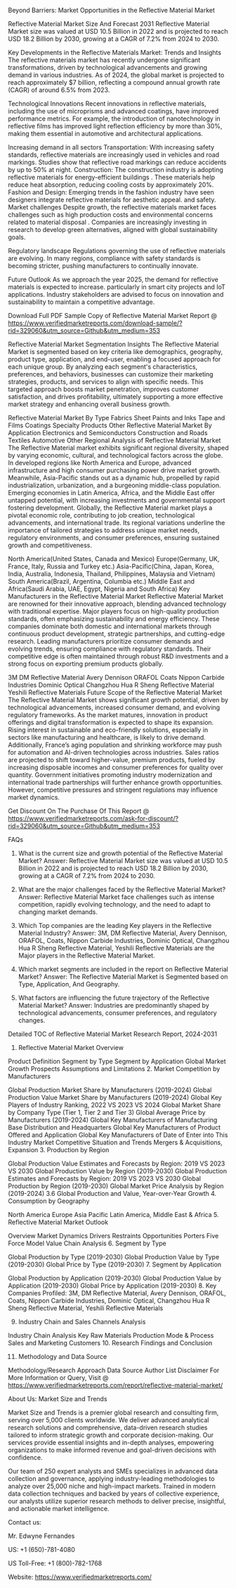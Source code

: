 Beyond Barriers: Market Opportunities in the Reflective Material Market


Reflective Material Market Size And Forecast 2031
Reflective Material Market size was valued at USD 10.5 Billion in 2022 and is projected to reach USD 18.2 Billion by 2030, growing at a CAGR of 7.2% from 2024 to 2030.

Key Developments in the Reflective Materials Market: Trends and Insights
The reflective materials market has recently undergone significant transformations, driven by technological advancements and growing demand in various industries. As of 2024, the global market is projected to reach approximately $7 billion, reflecting a compound annual growth rate (CAGR) of around 6.5% from 2023.

Technological Innovations
Recent innovations in reflective materials, including the use of microprisms and advanced coatings, have improved performance metrics. For example, the introduction of nanotechnology in reflective films has improved light reflection efficiency by more than 30%, making them essential in automotive and architectural applications.

Increasing demand in all sectors
Transportation: With increasing safety standards, reflective materials are increasingly used in vehicles and road markings. Studies show that reflective road markings can reduce accidents by up to 50% at night.
Construction: The construction industry is adopting reflective materials for energy-efficient buildings . These materials help reduce heat absorption, reducing cooling costs by approximately 20%.
Fashion and Design: Emerging trends in the fashion industry have seen designers integrate reflective materials for aesthetic appeal. and safety.
Market challenges
Despite growth, the reflective materials market faces challenges such as high production costs and environmental concerns related to material disposal . Companies are increasingly investing in research to develop green alternatives, aligned with global sustainability goals.

Regulatory landscape
Regulations governing the use of reflective materials are evolving. In many regions, compliance with safety standards is becoming stricter, pushing manufacturers to continually innovate.

Future Outlook
As we approach the year 2025, the demand for reflective materials is expected to increase. particularly in smart city projects and IoT applications. Industry stakeholders are advised to focus on innovation and sustainability to maintain a competitive advantage.

Download Full PDF Sample Copy of Reflective Material Market Report @ https://www.verifiedmarketreports.com/download-sample/?rid=329060&utm_source=Github&utm_medium=353

Reflective Material Market Segmentation Insights
The Reflective Material Market is segmented based on key criteria like demographics, geography, product type, application, and end-user, enabling a focused approach for each unique group. By analyzing each segment's characteristics, preferences, and behaviors, businesses can customize their marketing strategies, products, and services to align with specific needs. This targeted approach boosts market penetration, improves customer satisfaction, and drives profitability, ultimately supporting a more effective market strategy and enhancing overall business growth.

Reflective Material Market By Type
Fabrics
Sheet
Paints and Inks
Tape and Films
Coatings
Specialty Products
Other
Reflective Material Market By Application
Electronics and Semiconductors
Construction and Roads
Textiles
Automotive
Other
Regional Analysis of Reflective Material Market
The Reflective Material market exhibits significant regional diversity, shaped by varying economic, cultural, and technological factors across the globe. In developed regions like North America and Europe, advanced infrastructure and high consumer purchasing power drive market growth. Meanwhile, Asia-Pacific stands out as a dynamic hub, propelled by rapid industrialization, urbanization, and a burgeoning middle-class population. Emerging economies in Latin America, Africa, and the Middle East offer untapped potential, with increasing investments and governmental support fostering development. Globally, the Reflective Material market plays a pivotal economic role, contributing to job creation, technological advancements, and international trade. Its regional variations underline the importance of tailored strategies to address unique market needs, regulatory environments, and consumer preferences, ensuring sustained growth and competitiveness.

North America(United States, Canada and Mexico)
Europe(Germany, UK, France, Italy, Russia and Turkey etc.)
Asia-Pacific(China, Japan, Korea, India, Australia, Indonesia, Thailand, Philippines, Malaysia and Vietnam)
South America(Brazil, Argentina, Columbia etc.)
Middle East and Africa(Saudi Arabia, UAE, Egypt, Nigeria and South Africa)
Key Manufacturers in the Reflective Material Market
Reflective Material Market are renowned for their innovative approach, blending advanced technology with traditional expertise. Major players focus on high-quality production standards, often emphasizing sustainability and energy efficiency. These companies dominate both domestic and international markets through continuous product development, strategic partnerships, and cutting-edge research. Leading manufacturers prioritize consumer demands and evolving trends, ensuring compliance with regulatory standards. Their competitive edge is often maintained through robust R&D investments and a strong focus on exporting premium products globally.

3M
DM Reflective Material
Avery Dennison
ORAFOL
Coats
Nippon Carbide Industries
Dominic Optical
Changzhou Hua R Sheng Reflective Material
Yeshili Reflective Materials
Future Scope of the Reflective Material Market
The Reflective Material Market shows significant growth potential, driven by technological advancements, increased consumer demand, and evolving regulatory frameworks. As the market matures, innovation in product offerings and digital transformation is expected to shape its expansion. Rising interest in sustainable and eco-friendly solutions, especially in sectors like manufacturing and healthcare, is likely to drive demand. Additionally, France’s aging population and shrinking workforce may push for automation and AI-driven technologies across industries. Sales ratios are projected to shift toward higher-value, premium products, fueled by increasing disposable incomes and consumer preferences for quality over quantity. Government initiatives promoting industry modernization and international trade partnerships will further enhance growth opportunities. However, competitive pressures and stringent regulations may influence market dynamics.

Get Discount On The Purchase Of This Report @ https://www.verifiedmarketreports.com/ask-for-discount/?rid=329060&utm_source=Github&utm_medium=353

FAQs
1. What is the current size and growth potential of the Reflective Material Market?
Answer: Reflective Material Market size was valued at USD 10.5 Billion in 2022 and is projected to reach USD 18.2 Billion by 2030, growing at a CAGR of 7.2% from 2024 to 2030.

2. What are the major challenges faced by the Reflective Material Market?
Answer: Reflective Material Market face challenges such as intense competition, rapidly evolving technology, and the need to adapt to changing market demands.

3. Which Top companies are the leading Key players in the Reflective Material Industry?
Answer: 3M, DM Reflective Material, Avery Dennison, ORAFOL, Coats, Nippon Carbide Industries, Dominic Optical, Changzhou Hua R Sheng Reflective Material, Yeshili Reflective Materials are the Major players in the Reflective Material Market.

4. Which market segments are included in the report on Reflective Material Market?
Answer: The Reflective Material Market is Segmented based on Type, Application, And Geography.

5. What factors are influencing the future trajectory of the Reflective Material Market?
Answer: Industries are predominantly shaped by technological advancements, consumer preferences, and regulatory changes.

Detailed TOC of Reflective Material Market Research Report, 2024-2031
1. Reflective Material Market Overview

Product Definition
Segment by Type
Segment by Application
Global Market Growth Prospects
Assumptions and Limitations
2. Market Competition by Manufacturers

Global Production Market Share by Manufacturers (2019-2024)
Global Production Value Market Share by Manufacturers (2019-2024)
Global Key Players of Industry Ranking, 2022 VS 2023 VS 2024
Global Market Share by Company Type (Tier 1, Tier 2 and Tier 3)
Global Average Price by Manufacturers (2019-2024)
Global Key Manufacturers of Manufacturing Base Distribution and Headquarters
Global Key Manufacturers of Product Offered and Application
Global Key Manufacturers of Date of Enter into This Industry
Market Competitive Situation and Trends
Mergers & Acquisitions, Expansion
3. Production by Region

Global Production Value Estimates and Forecasts by Region: 2019 VS 2023 VS 2030
Global Production Value by Region (2019-2030)
Global Production Estimates and Forecasts by Region: 2019 VS 2023 VS 2030
Global Production by Region (2019-2030)
Global Market Price Analysis by Region (2019-2024) 3.6 Global Production and Value, Year-over-Year Growth
4. Consumption by Geography

North America
Europe
Asia Pacific
Latin America, Middle East & Africa
5. Reflective Material Market Outlook

Overview
Market Dynamics
Drivers
Restraints
Opportunities
Porters Five Force Model
Value Chain Analysis 
6. Segment by Type

Global Production by Type (2019-2030)
Global Production Value by Type (2019-2030)
Global Price by Type (2019-2030)
7. Segment by Application

Global Production by Application (2019-2030)
Global Production Value by Application (2019-2030)
Global Price by Application (2019-2030)
8. Key Companies Profiled: 3M, DM Reflective Material, Avery Dennison, ORAFOL, Coats, Nippon Carbide Industries, Dominic Optical, Changzhou Hua R Sheng Reflective Material, Yeshili Reflective Materials

9. Industry Chain and Sales Channels Analysis

Industry Chain Analysis
Key Raw Materials
Production Mode & Process
Sales and Marketing
Customers
10. Research Findings and Conclusion

11. Methodology and Data Source

Methodology/Research Approach
Data Source
Author List
Disclaimer
For More Information or Query, Visit @ https://www.verifiedmarketreports.com/report/reflective-material-market/

About Us: Market Size and Trends

Market Size and Trends is a premier global research and consulting firm, serving over 5,000 clients worldwide. We deliver advanced analytical research solutions and comprehensive, data-driven research studies tailored to inform strategic growth and corporate decision-making. Our services provide essential insights and in-depth analyses, empowering organizations to make informed revenue and goal-driven decisions with confidence.

Our team of 250 expert analysts and SMEs specializes in advanced data collection and governance, applying industry-leading methodologies to analyze over 25,000 niche and high-impact markets. Trained in modern data collection techniques and backed by years of collective experience, our analysts utilize superior research methods to deliver precise, insightful, and actionable market intelligence.

Contact us:

Mr. Edwyne Fernandes

US: +1 (650)-781-4080

US Toll-Free: +1 (800)-782-1768

Website: https://www.verifiedmarketreports.com/
